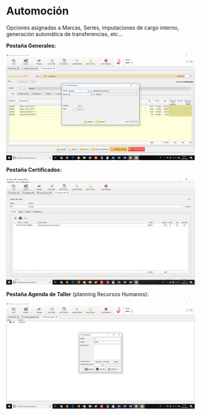 # Automoción

Opciones asignadas a Marcas, Series, imputaciones de cargo interno, generación automática de transferencias, etc...

**Pestaña Generales:**

![](../../../.gitbook/assets/image%20%28204%29.png)

**Pestaña Certificados:**

![](../../../.gitbook/assets/image%20%28346%29.png)

**Pestaña Agenda de Taller** \(planning Recursos Humanos\):

![](../../../.gitbook/assets/image%20%2859%29.png)


